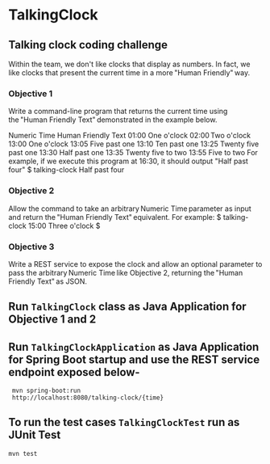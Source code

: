 # TalkingClock

## Talking clock coding challenge   

  Within the team, we don't like clocks that display as numbers. In fact, we like clocks that present the current time in a more "Human Friendly" way. 

### Objective 1 

Write a command-line program that returns the current time using the "Human Friendly Text" demonstrated in the example below. 

  Numeric Time Human Friendly Text  01:00 One o'clock  02:00 Two o'clock  13:00 One o'clock  13:05 Five past one  13:10 Ten past one  13:25 Twenty five past one  13:30 Half past one  13:35 Twenty five to two  13:55 Five to two  For example, if we execute this program at 16:30, it should output "Half past four"    $ talking-clock  Half past four 

### Objective 2 

  Allow the command to take an arbitrary Numeric Time parameter as input and return the "Human Friendly Text" equivalent.   For example:  $ talking-clock 15:00  Three o'clock  $ 

### Objective 3 

  Write a REST service to expose the clock and allow an optional parameter to pass the arbitrary Numeric Time like Objective 2, returning the "Human Friendly Text" as JSON. 

## Run `TalkingClock` class as Java Application for Objective 1 and 2

## Run `TalkingClockApplication` as Java Application for Spring Boot startup and use the REST service endpoint exposed below-
     mvn spring-boot:run 
     http://localhost:8080/talking-clock/{time} 
## To run the test cases `TalkingClockTest` run as JUnit Test 
    mvn test
